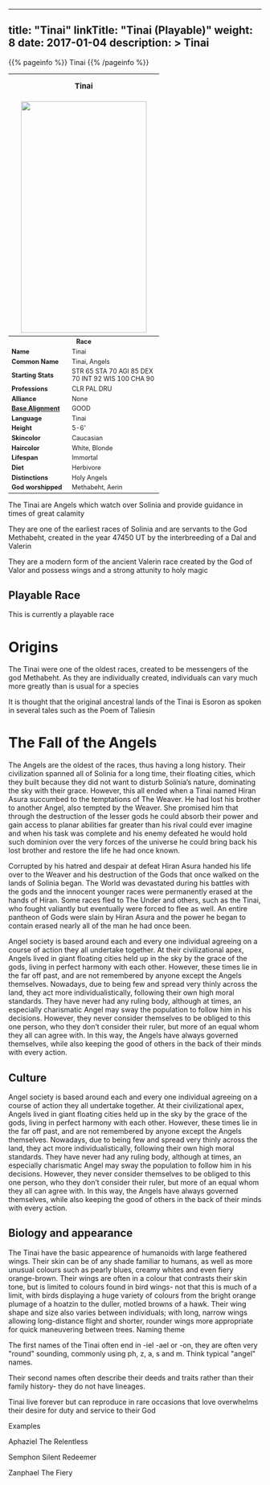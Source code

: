 
---
title: "Tinai"
linkTitle: "Tinai (Playable)"
weight: 8
date: 2017-01-04
description: >
 Tinai
---

{{% pageinfo %}}
Tinai
{{% /pageinfo %}}

<table class="infobox" style="font-size:89%; width:300px;">
<tbody>
<tr><th colspan="2" class="color1" style="font-size:120%; padding:1em;">Tinai</th></tr>
<tr style="text-align:center;"><td colspan="2" style="padding:0.5em;"><img src="https://www.fallofanempire.com/img/races/tinai.png" width="250" height="461"></td></tr>
<tr><th colspan="2" class="color1">Race</th></tr>
<tr><td style="width:40%;"> <b>Name</b></td><td style="width:60%;">Tinai</td></tr>
<tr><td> <b>Common Name</b></td><td>Tinai, Angels</td></tr>
<tr><td> <b>Starting Stats</b></td><td>STR 65 STA 70 AGI 85 DEX 70 INT 92 WIS 100 CHA 90</td></tr>
<tr><td> <b>Professions</b></td><td>CLR PAL DRU</td></tr>
<tr><td> <b>Alliance</b></td><td>None</td></tr>
<tr><td> <b><a href="/wiki/Base_Alignment" title="Base Alignment">Base Alignment</a></b></td><td>GOOD</td></tr>
<tr><td> <b>Language</b></td><td>Tinai</td></tr>
<tr><td> <b>Height</b></td><td>5-6'</td></tr>
<tr><td> <b>Skincolor</b></td><td>Caucasian</td></tr>
<tr><td> <b>Haircolor</b></td><td>White, Blonde</td></tr>
<tr><td> <b>Lifespan</b></td><td>Immortal</td></tr>
<tr><td> <b>Diet</b></td><td>Herbivore</td></tr>
<tr><td> <b>Distinctions</b></td><td>Holy Angels</td></tr>
<tr><td> <b>God worshipped</b></td><td>Methabeht, Aerin</td></tr>
</tbody>
</table>

The Tinai are Angels which watch over Solinia and provide guidance in times of great calamity

They are one of the earliest races of Solinia and are servants to the God Methabeht, created in the year 47450 UT by the interbreeding of a Dal and Valerin

They are a modern form of the ancient Valerin race created by the God of Valor and possess wings and a strong attunity to holy magic

## Playable Race

This is currently a playable race

# Origins

The Tinai were one of the oldest races, created to be messengers of the god Methabeht. As they are individually created, individuals can vary much more greatly than is usual for a species

It is thought that the original ancestral lands of the Tinai is Esoron as spoken in several tales such as the Poem of Taliesin

# The Fall of the Angels

The Angels are the oldest of the races, thus having a long history. Their civilization spanned all of Solinia for a long time, their floating cities, which they built because they did not want to disturb Solinia’s nature, dominating the sky with their grace. However, this all ended when a Tinai named Hiran Asura succumbed to the temptations of The Weaver. He had lost his brother to another Angel, also tempted by the Weaver. She promised him that through the destruction of the lesser gods he could absorb their power and gain access to planar abilities far greater than his rival could ever imagine and when his task was complete and his enemy defeated he would hold such dominion over the very forces of the universe he could bring back his lost brother and restore the life he had once known.

Corrupted by his hatred and despair at defeat Hiran Asura handed his life over to the Weaver and his destruction of the Gods that once walked on the lands of Solinia began. The World was devastated during his battles with the gods and the innocent younger races were permanently erased at the hands of Hiran. Some races fled to The Under and others, such as the Tinai, who fought valiantly but eventually were forced to flee as well. An entire pantheon of Gods were slain by Hiran Asura and the power he began to contain erased nearly all of the man he had once been.

Angel society is based around each and every one individual agreeing on a course of action they all undertake together. At their civilizational apex, Angels lived in giant floating cities held up in the sky by the grace of the gods, living in perfect harmony with each other. However, these times lie in the far off past, and are not remembered by anyone except the Angels themselves. Nowadays, due to being few and spread very thinly across the land, they act more individualistically, following their own high moral standards. They have never had any ruling body, although at times, an especially charismatic Angel may sway the population to follow him in his decisions. However, they never consider themselves to be obliged to this one person, who they don’t consider their ruler, but more of an equal whom they all can agree with. In this way, the Angels have always governed themselves, while also keeping the good of others in the back of their minds with every action.

## Culture

Angel society is based around each and every one individual agreeing on a course of action they all undertake together. At their civilizational apex, Angels lived in giant floating cities held up in the sky by the grace of the gods, living in perfect harmony with each other. However, these times lie in the far off past, and are not remembered by anyone except the Angels themselves. Nowadays, due to being few and spread very thinly across the land, they act more individualistically, following their own high moral standards. They have never had any ruling body, although at times, an especially charismatic Angel may sway the population to follow him in his decisions. However, they never consider themselves to be obliged to this one person, who they don’t consider their ruler, but more of an equal whom they all can agree with. In this way, the Angels have always governed themselves, while also keeping the good of others in the back of their minds with every action.

## Biology and appearance

The Tinai have the basic appearence of humanoids with large feathered wings. Their skin can be of any shade familiar to humans, as well as more unusual colours such as pearly blues, creamy whites and even fiery orange-brown. Their wings are often in a colour that contrasts their skin tone, but is limited to colours found in bird wings- not that this is much of a limit, with birds displaying a huge variety of colours from the bright orange plumage of a hoatzin to the duller, motled browns of a hawk. Their wing shape and size also varies between individuals; with long, narrow wings allowing long-distance flight and shorter, rounder wings more appropriate for quick maneuvering between trees.
Naming theme

The first names of the Tinai often end in -iel -ael or -on, they are often very "round" sounding, commonly using ph, z, a, s and m. Think typical "angel" names.

Their second names often describe their deeds and traits rather than their family history- they do not have lineages.

Tinai live forever but can reproduce in rare occasions that love overwhelms their desire for duty and service to their God

Examples

Aphaziel The Relentless

Semphon Silent Redeemer

Zanphael The Fiery 
